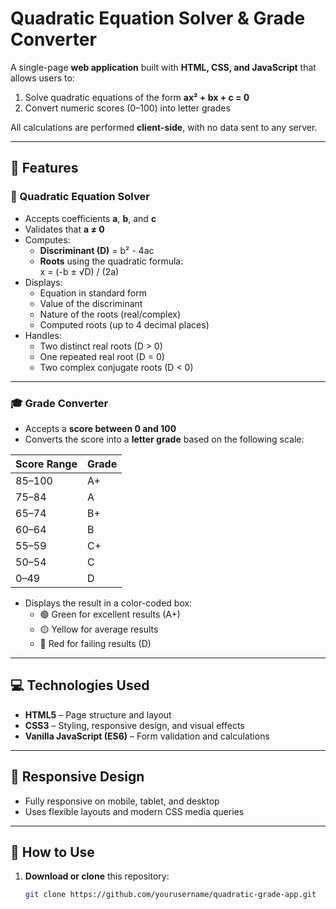 # Quadratic Equation Solver & Grade Converter

A single-page **web application** built with **HTML, CSS, and JavaScript** that allows users to:
1. Solve quadratic equations of the form **ax² + bx + c = 0**
2. Convert numeric scores (0–100) into letter grades

All calculations are performed **client-side**, with no data sent to any server.

---

## 📘 Features

### 🧮 Quadratic Equation Solver
- Accepts coefficients **a**, **b**, and **c**
- Validates that **a ≠ 0**
- Computes:
  - **Discriminant (D)** = b² - 4ac  
  - **Roots** using the quadratic formula:  
    x = (-b ± √D) / (2a)
- Displays:
  - Equation in standard form
  - Value of the discriminant
  - Nature of the roots (real/complex)
  - Computed roots (up to 4 decimal places)
- Handles:
  - Two distinct real roots (D > 0)
  - One repeated real root (D = 0)
  - Two complex conjugate roots (D < 0)

---

### 🎓 Grade Converter
- Accepts a **score between 0 and 100**
- Converts the score into a **letter grade** based on the following scale:

| Score Range | Grade |
|--------------|--------|
| 85–100       | A+     |
| 75–84        | A      |
| 65–74        | B+     |
| 60–64        | B      |
| 55–59        | C+     |
| 50–54        | C      |
| 0–49         | D      |

- Displays the result in a color-coded box:
  - 🟢 Green for excellent results (A+)
  - 🟡 Yellow for average results
  - 🔴 Red for failing results (D)

---

## 💻 Technologies Used

- **HTML5** – Page structure and layout
- **CSS3** – Styling, responsive design, and visual effects
- **Vanilla JavaScript (ES6)** – Form validation and calculations

---

## 📱 Responsive Design

- Fully responsive on mobile, tablet, and desktop
- Uses flexible layouts and modern CSS media queries

---

## 🚀 How to Use

1. **Download or clone** this repository:
   ```bash
   git clone https://github.com/yourusername/quadratic-grade-app.git

